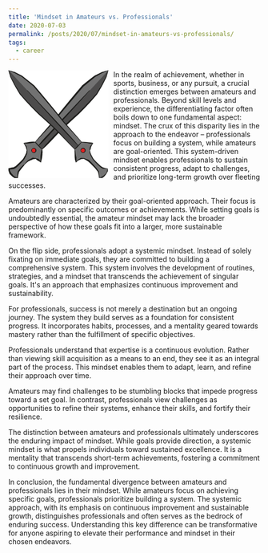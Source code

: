 ```yaml
---
title: 'Mindset in Amateurs vs. Professionals'
date: 2020-07-03
permalink: /posts/2020/07/mindset-in-amateurs-vs-professionals/
tags:
  - career
---
```


<img width="200" alt="sword" src="/images/posts/mindset-in-amateurs-vs-professionals.png" style="float: left; margin-right: 10px;" /> In the realm of achievement, whether in sports, business, or any pursuit, a crucial distinction emerges between amateurs and professionals. Beyond skill levels and experience, the differentiating factor often boils down to one fundamental aspect: mindset. The crux of this disparity lies in the approach to the endeavor – professionals focus on building a system, while amateurs are goal-oriented. This system-driven mindset enables professionals to sustain consistent progress, adapt to challenges, and prioritize long-term growth over fleeting successes.

Amateurs are characterized by their goal-oriented approach. Their focus is predominantly on specific outcomes or achievements. While setting goals is undoubtedly essential, the amateur mindset may lack the broader perspective of how these goals fit into a larger, more sustainable framework.

On the flip side, professionals adopt a systemic mindset. Instead of solely fixating on immediate goals, they are committed to building a comprehensive system. This system involves the development of routines, strategies, and a mindset that transcends the achievement of singular goals. It's an approach that emphasizes continuous improvement and sustainability.

For professionals, success is not merely a destination but an ongoing journey. The system they build serves as a foundation for consistent progress. It incorporates habits, processes, and a mentality geared towards mastery rather than the fulfillment of specific objectives.

Professionals understand that expertise is a continuous evolution. Rather than viewing skill acquisition as a means to an end, they see it as an integral part of the process. This mindset enables them to adapt, learn, and refine their approach over time.

Amateurs may find challenges to be stumbling blocks that impede progress toward a set goal. In contrast, professionals view challenges as opportunities to refine their systems, enhance their skills, and fortify their resilience.

The distinction between amateurs and professionals ultimately underscores the enduring impact of mindset. While goals provide direction, a systemic mindset is what propels individuals toward sustained excellence. It is a mentality that transcends short-term achievements, fostering a commitment to continuous growth and improvement.

In conclusion, the fundamental divergence between amateurs and professionals lies in their mindset. While amateurs focus on achieving specific goals, professionals prioritize building a system. The systemic approach, with its emphasis on continuous improvement and sustainable growth, distinguishes professionals and often serves as the bedrock of enduring success. Understanding this key difference can be transformative for anyone aspiring to elevate their performance and mindset in their chosen endeavors.
